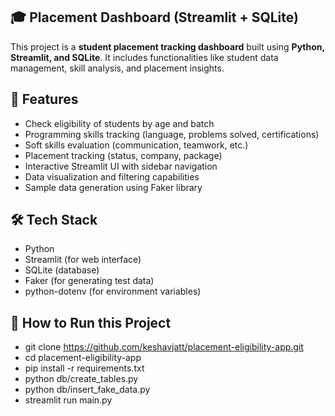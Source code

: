 ## 🎓 Placement Dashboard (Streamlit + SQLite)

This project is a **student placement tracking dashboard** built using **Python, Streamlit, and SQLite**. It includes functionalities like student data management, skill analysis, and placement insights.

## 🚀 Features

- Check eligibility of students by age and batch
- Programming skills tracking (language, problems solved, certifications)
- Soft skills evaluation (communication, teamwork, etc.)
- Placement tracking (status, company, package)
- Interactive Streamlit UI with sidebar navigation
- Data visualization and filtering capabilities
- Sample data generation using Faker library

## 🛠️ Tech Stack

- Python 
- Streamlit (for web interface)
- SQLite (database)
- Faker (for generating test data)
- python-dotenv (for environment variables)

## 🧾 How to Run this Project

- git clone https://github.com/keshavjatt/placement-eligibility-app.git 
- cd placement-eligibility-app
- pip install -r requirements.txt
- python db/create_tables.py
- python db/insert_fake_data.py
- streamlit run main.py